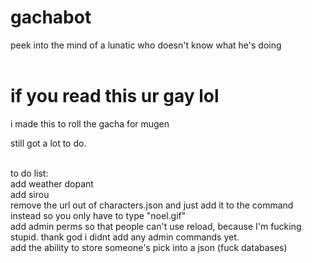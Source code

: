 # gachabot
peek into the mind of a lunatic who doesn't know what he's doing<br><br>


<h1>if you read this ur gay lol</h1>
i made this to roll the gacha for mugen<br>

still got a lot to do.<br><br>


to do list:<br>
add weather dopant<br>
add sirou<br>
remove the url out of characters.json and just add it to the command instead so you only have to type "noel.gif"<br>
add admin perms so that people can't use reload, because I'm fucking stupid. thank god i didnt add any admin commands yet.<br>
add the ability to store someone's pick into a json (fuck databases)<br>
